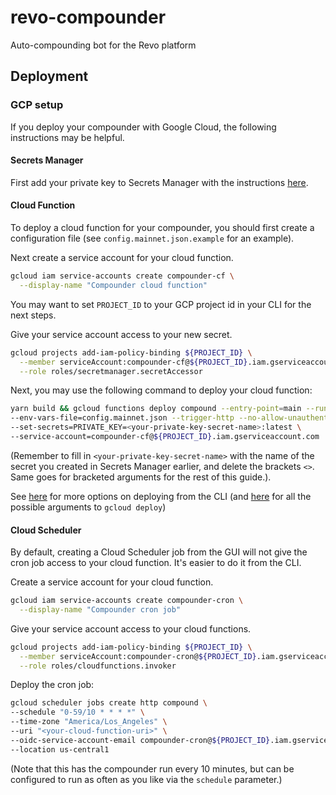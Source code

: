 # revo-compounder
Auto-compounding bot for the Revo platform

## Deployment
### GCP setup
If you deploy your compounder with Google Cloud, the following instructions may be helpful.
#### Secrets Manager
First add your private key to Secrets Manager with the instructions [here](https://cloud.google.com/secret-manager/docs).
#### Cloud Function
To deploy a cloud function for your compounder, you should first create a configuration file (see `config.mainnet.json.example` for an example).

Next create a service account for your cloud function.
```bash
gcloud iam service-accounts create compounder-cf \
  --display-name "Compounder cloud function"
```

You may want to set `PROJECT_ID` to your GCP project id in your CLI for the next steps.

Give your service account access to your new secret.
```bash
gcloud projects add-iam-policy-binding ${PROJECT_ID} \
  --member serviceAccount:compounder-cf@${PROJECT_ID}.iam.gserviceaccount.com \
  --role roles/secretmanager.secretAccessor
```

Next, you may use the following command to deploy your cloud function:
```bash
yarn build && gcloud functions deploy compound --entry-point=main --runtime=nodejs16 --max-instances=5 \
--env-vars-file=config.mainnet.json --trigger-http --no-allow-unauthenticated \
--set-secrets=PRIVATE_KEY=<your-private-key-secret-name>:latest \
--service-account=compounder-cf@${PROJECT_ID}.iam.gserviceaccount.com
```
(Remember to fill in `<your-private-key-secret-name>` with the name of the secret you created in Secrets Manager earlier,
and delete the brackets `<>`. Same goes for bracketed arguments for the rest of this guide.).

See [here](https://cloud.google.com/functions/docs/deploying/filesystem) for more options on deploying from the CLI 
(and [here](https://cloud.google.com/sdk/gcloud/reference/functions/deploy) for all the possible arguments to `gcloud deploy`)

#### Cloud Scheduler
By default, creating a Cloud Scheduler job from the GUI will not give the cron job access to your cloud function. It's 
easier to do it from the CLI.

Create a service account for your cloud function.
```bash
gcloud iam service-accounts create compounder-cron \
  --display-name "Compounder cron job"
```

Give your service account access to your cloud functions.
```bash
gcloud projects add-iam-policy-binding ${PROJECT_ID} \
  --member serviceAccount:compounder-cron@${PROJECT_ID}.iam.gserviceaccount.com \
  --role roles/cloudfunctions.invoker
```

Deploy the cron job:
```bash
gcloud scheduler jobs create http compound \
--schedule "0-59/10 * * * *" \
--time-zone "America/Los_Angeles" \
--uri "<your-cloud-function-uri>" \
--oidc-service-account-email compounder-cron@${PROJECT_ID}.iam.gserviceaccount.com \
--location us-central1
```
(Note that this has the compounder run every 10 minutes, but can be configured to run as often as you like via the 
`schedule` parameter.)
